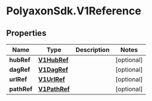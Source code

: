 # PolyaxonSdk.V1Reference

## Properties

Name | Type | Description | Notes
------------ | ------------- | ------------- | -------------
**hubRef** | [**V1HubRef**](V1HubRef.md) |  | [optional] 
**dagRef** | [**V1DagRef**](V1DagRef.md) |  | [optional] 
**urlRef** | [**V1UrlRef**](V1UrlRef.md) |  | [optional] 
**pathRef** | [**V1PathRef**](V1PathRef.md) |  | [optional] 


